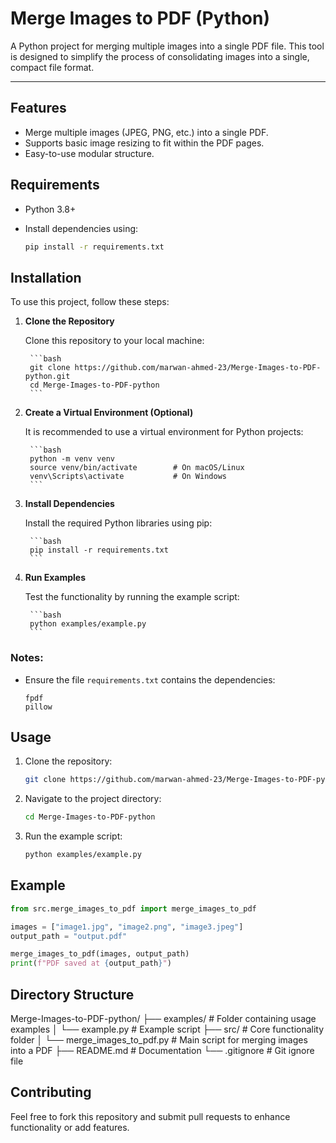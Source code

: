 # Merge Images to PDF (Python)

A Python project for merging multiple images into a single PDF file. This tool is designed to simplify the process of consolidating images into a single, compact file format.

---

## Features
- Merge multiple images (JPEG, PNG, etc.) into a single PDF.
- Supports basic image resizing to fit within the PDF pages.
- Easy-to-use modular structure.

## Requirements

- Python 3.8+
- Install dependencies using:

    ```bash
    pip install -r requirements.txt
    ```

## Installation

To use this project, follow these steps:

1. **Clone the Repository**
    
    Clone this repository to your local machine:  
    
        ```bash
        git clone https://github.com/marwan-ahmed-23/Merge-Images-to-PDF-python.git
        cd Merge-Images-to-PDF-python
        ```

2. **Create a Virtual Environment (Optional)**

    It is recommended to use a virtual environment for Python projects:
    
        ```bash
        python -m venv venv
        source venv/bin/activate        # On macOS/Linux
        venv\Scripts\activate           # On Windows
        ```

3. **Install Dependencies**

    Install the required Python libraries using pip:
    
        ```bash
        pip install -r requirements.txt
        ```

4. **Run Examples**

    Test the functionality by running the example script:
    
        ```bash
        python examples/example.py
        ```


### Notes:
- Ensure the file `requirements.txt` contains the dependencies:
    ```text
    fpdf
    pillow
    ```

## Usage

1. Clone the repository:

    ```bash
    git clone https://github.com/marwan-ahmed-23/Merge-Images-to-PDF-python.git
    ```

2. Navigate to the project directory:

    ```bash
    cd Merge-Images-to-PDF-python
    ```

3. Run the example script:

    ```bash
    python examples/example.py
    ```

## Example

```python
from src.merge_images_to_pdf import merge_images_to_pdf

images = ["image1.jpg", "image2.png", "image3.jpeg"]
output_path = "output.pdf"

merge_images_to_pdf(images, output_path)
print(f"PDF saved at {output_path}")
```

## Directory Structure

Merge-Images-to-PDF-python/
├── examples/                 # Folder containing usage examples
│   └── example.py            # Example script
├── src/                      # Core functionality folder
│   └── merge_images_to_pdf.py # Main script for merging images into a PDF
├── README.md                 # Documentation
└── .gitignore                # Git ignore file

## Contributing

Feel free to fork this repository and submit pull requests to enhance functionality or add features.
